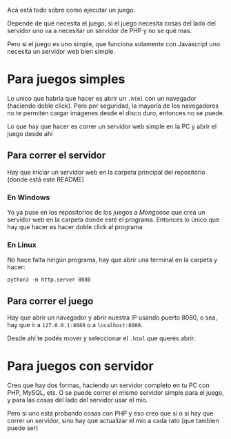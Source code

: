 Acá está todo sobre como ejecutar un juego.

Depende de qué necesita el juego, si el juego necesita cosas del lado del
servidor uno va a necesitar un servidor de PHP y no se qué mas.

Pero si el juego es uno simple, que funciona solamente con Javascript uno
necesita un servidor web bien simple.

Para juegos simples
===================

Lo unico que habría que hacer es abrir un ```.html``` con un navegador (haciendo
doble click). Pero por seguridad, la mayoría de los navegadores no te permiten
cargar imágenes desde el disco duro, entonces no se puede.

Lo que hay que hacer es correr un servidor web simple en la PC y abrir el juego
desde ahí

Para correr el servidor
-----------------------

Hay que iniciar un servidor web en la carpeta principal del repositorio (donde
está este README)

### En Windows

Yo ya puse en los repositorios de los juegos a _Mongoose_ que crea un servidor
web en la carpeta donde esté el programa. Entonces lo único que hay que hacer
es hacer doble click al programa

### En Linux

No hace falta ningún programa, hay que abrir una terminal en la carpeta y
hacer:

~~~~~~~~~~~~~~~~~~~~
python3 -m http.server 8080
~~~~~~~~~~~~~~~~~~~~

Para correr el juego
--------------------

Hay que abrir un navegador y abrir nuestra IP usando puerto 8080, o sea, hay
que ir a ```127.0.0.1:8080``` o a ```localhost:8080```.

Desde ahí te podés mover y seleccionar el ```.html``` que querés abrir.

Para juegos con servidor
========================

Creo que hay dos formas, haciendo un servidor completo en tu PC con PHP, MySQL,
ets. O se puede correr el mismo servidor simple para el juego, y para las cosas
del lado del servidor usar el mío.

Pero si uno está probando cosas con PHP y eso creo que si o si hay que correr
un servidor, sino hay que actualizar el mío a cada rato (que tambien puede ser)
